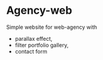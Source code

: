 # Agency-web
Simple website for web-agency with 
- parallax effect,
- filter portfolio gallery,
- contact form
